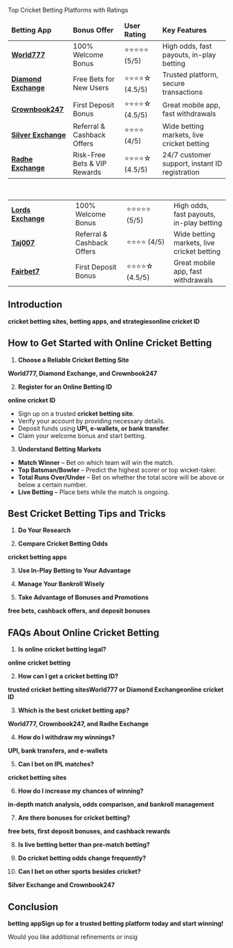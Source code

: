 Top Cricket Betting Platforms with Ratings</strong></h2>
<table>
<thead>
<tr>
<td><strong>Betting App</strong></td>
<td><strong>Bonus Offer</strong></td>
<td><strong>User Rating</strong></td>
<td><strong>Key Features</strong></td>
</tr>
</thead>
<tbody>
<tr>
<td><a href="https://world777signup.com/" target="_blank" rel="noopener"><strong>World777</strong></a></td>
<td>100% Welcome Bonus</td>
<td>⭐⭐⭐⭐⭐ (5/5)</td>
<td>High odds, fast payouts, in-play betting</td>
</tr>
<tr>
<td><a href="http://diamondsexchangecom.com/" target="_blank" rel="noopener"><strong>Diamond Exchange</strong></a></td>
<td>Free Bets for New Users</td>
<td>⭐⭐⭐⭐☆ (4.5/5)</td>
<td>Trusted platform, secure transactions</td>
</tr>
<tr>
<td><a href="https://d247signup.com/" target="_blank" rel="noopener"><strong>Crownbook247</strong></a></td>
<td>First Deposit Bonus</td>
<td>⭐⭐⭐⭐☆ (4.5/5)</td>
<td>Great mobile app, fast withdrawals</td>
</tr>
<tr>
<td><a href="https://silverrexchcom.com/" target="_blank" rel="noopener"><strong>Silver Exchange</strong></a></td>
<td>Referral &amp; Cashback Offers</td>
<td>⭐⭐⭐⭐ (4/5)</td>
<td>Wide betting markets, live cricket betting</td>
</tr>
<tr>
<td><a href="https://radheexchxyz.com/" target="_blank" rel="noopener"><strong>Radhe Exchange</strong></a></td>
<td>Risk-Free Bets &amp; VIP Rewards</td>
<td>⭐⭐⭐⭐☆ (4.5/5)</td>
<td>24/7 customer support, instant ID registration</td>
</tr>
</tbody>
</table>
<strong class=""> </strong>
<table>
<tbody>
<tr>
<td width="156"><a href="https://lordsexchangeid.com/" target="_blank" rel="noopener"><strong>Lords Exchange</strong></a><strong>           </strong></td>
<td width="156">100% Welcome Bonus</td>
<td width="156">⭐⭐⭐⭐⭐ (5/5)</td>
<td width="156">High odds, fast payouts, in-play betting</td>
</tr>
<tr>
<td width="156"><a href="https://taj007com.com/" target="_blank" rel="noopener"><strong>Taj007</strong></a></td>
<td width="156">Referral &amp; Cashback Offers</td>
<td width="156">⭐⭐⭐⭐ (4/5)</td>
<td width="156">Wide betting markets, live cricket betting</td>
</tr>
<tr>
<td width="156"><a href="https://fairbet7signup.com/" target="_blank" rel="noopener"><strong>Fairbet7</strong></a></td>
<td width="156">First Deposit Bonus</td>
<td width="156">⭐⭐⭐⭐☆ (4.5/5)</td>
<td width="156">Great mobile app, fast withdrawals</td>
</tr>
</tbody>
</table>
<h2 id="Introduction" class="" data-id="Introduction"><strong>Introduction</strong></h2>
<strong class="">cricket betting sites, betting apps, and strategies</strong><strong class="">online cricket ID</strong>
<h2 id="How-to-Get-Started-with-Online-Cricket-Betting" class="" data-id="How-to-Get-Started-with-Online-Cricket-Betting"><strong>How to Get Started with Online Cricket Betting</strong></h2>
<ol class="">
 	<li><strong> Choose a Reliable Cricket Betting Site</strong></li>
</ol>
<strong class="">World777, Diamond Exchange, and Crownbook247</strong>
<ol class="" start="2">
 	<li><strong> Register for an Online Betting ID</strong></li>
</ol>
<strong class="">online cricket ID</strong>
<ul class="">
 	<li>Sign up on a trusted <strong>cricket betting site</strong>.</li>
 	<li>Verify your account by providing necessary details.</li>
 	<li>Deposit funds using <strong>UPI, e-wallets, or bank transfer</strong>.</li>
 	<li>Claim your welcome bonus and start betting.</li>
</ul>
<ol class="" start="3">
 	<li><strong> Understand Betting Markets</strong></li>
</ol>
<ul class="">
 	<li><strong>Match Winner</strong> – Bet on which team will win the match.</li>
 	<li><strong>Top Batsman/Bowler</strong> – Predict the highest scorer or top wicket-taker.</li>
 	<li><strong>Total Runs Over/Under</strong> – Bet on whether the total score will be above or below a certain number.</li>
 	<li><strong>Live Betting</strong> – Place bets while the match is ongoing.</li>
</ul>
<h2 id="Best-Cricket-Betting-Tips-and-Tricks" class="" data-id="Best-Cricket-Betting-Tips-and-Tricks"><strong>Best Cricket Betting Tips and Tricks</strong></h2>
<ol class="">
 	<li><strong> Do Your Research</strong></li>
</ol>
<ol class="" start="2">
 	<li><strong> Compare Cricket Betting Odds</strong></li>
</ol>
<strong class="">cricket betting apps</strong>
<ol class="" start="3">
 	<li><strong> Use In-Play Betting to Your Advantage</strong></li>
</ol>
<ol class="" start="4">
 	<li><strong> Manage Your Bankroll Wisely</strong></li>
</ol>
<ol class="" start="5">
 	<li><strong> Take Advantage of Bonuses and Promotions</strong></li>
</ol>
<strong class="">free bets, cashback offers, and deposit bonuses</strong>
<h2 id="FAQs-About-Online-Cricket-Betting" class="" data-id="FAQs-About-Online-Cricket-Betting"><strong>FAQs About Online Cricket Betting</strong></h2>
<ol class="">
 	<li><strong> Is online cricket betting legal?</strong></li>
</ol>
<strong class="">online cricket betting</strong>
<ol class="" start="2">
 	<li><strong> How can I get a cricket betting ID?</strong></li>
</ol>
<strong class="in-view">trusted cricket betting sites</strong><strong class="in-view">World777 or Diamond Exchange</strong><strong class="in-view">online cricket ID</strong>
<ol class="in-view" start="3">
 	<li><strong> Which is the best cricket betting app?</strong></li>
</ol>
<strong class="in-view">World777, Crownbook247, and Radhe Exchange</strong>
<ol class="in-view" start="4">
 	<li><strong> How do I withdraw my winnings?</strong></li>
</ol>
<strong class="in-view">UPI, bank transfers, and e-wallets</strong>
<ol class="in-view" start="5">
 	<li><strong> Can I bet on IPL matches?</strong></li>
</ol>
<strong class="in-view">cricket betting sites</strong>
<ol class="in-view" start="6">
 	<li><strong> How do I increase my chances of winning?</strong></li>
</ol>
<strong class="in-view">in-depth match analysis, odds comparison, and bankroll management</strong>
<ol class="in-view" start="7">
 	<li><strong> Are there bonuses for cricket betting?</strong></li>
</ol>
<strong class="in-view">free bets, first deposit bonuses, and cashback rewards</strong>
<ol class="in-view" start="8">
 	<li><strong> Is live betting better than pre-match betting?</strong></li>
</ol>
<ol class="in-view" start="9">
 	<li><strong> Do cricket betting odds change frequently?</strong></li>
</ol>
<ol class="in-view" start="10">
 	<li><strong> Can I bet on other sports besides cricket?</strong></li>
</ol>
<strong class="in-view">Silver Exchange and Crownbook247</strong>
<h2 id="Conclusion" class="in-view" data-id="Conclusion"><strong>Conclusion</strong></h2>
<strong class="in-view">betting app</strong><strong class="in-view">Sign up for a trusted betting platform today and start winning!</strong>
<p class="part in-view" data-startline="167" data-endline="167" data-position="7623" data-size="0"><span data-position="7623" data-size="46">Would you like additional refinements or insig
